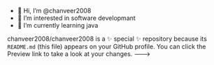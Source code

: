 - 👋 Hi, I’m @chanveer2008
- 👀 I’m interested in software developmant
- 🌱 I’m currently learning java

chanveer2008/chanveer2008 is a ✨ special ✨ repository because its `README.md` (this file) appears on your GitHub profile.
You can click the Preview link to take a look at your changes.
--->
